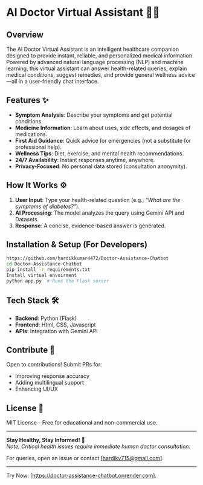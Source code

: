 # AI Doctor Virtual Assistant 🏥🤖

## Overview
The AI Doctor Virtual Assistant is an intelligent healthcare companion designed to provide instant, reliable, and personalized medical information. Powered by advanced natural language processing (NLP) and machine learning, this virtual assistant can answer health-related queries, explain medical conditions, suggest remedies, and provide general wellness advice—all in a user-friendly chat interface.

## Features ✨
- **Symptom Analysis**: Describe your symptoms and get potential conditions.  
- **Medicine Information**: Learn about uses, side effects, and dosages of medications.  
- **First Aid Guidance**: Quick advice for emergencies (not a substitute for professional help).  
- **Wellness Tips**: Diet, exercise, and mental health recommendations.  
- **24/7 Availability**: Instant responses anytime, anywhere.  
- **Privacy-Focused**: No personal data stored (consultation anonymity).  

## How It Works ⚙️
1. **User Input**: Type your health-related question (e.g., *"What are the symptoms of diabetes?"*).  
2. **AI Processing**: The model analyzes the query using Gemini API and Datasets.  
3. **Response**: A concise, evidence-based answer is generated.  


## Installation & Setup (For Developers)  
```bash
https://github.com/hardikkumar4472/Doctor-Assistance-Chatbot
cd Doctor-Assistance-Chatbot
pip install -r requirements.txt
Install virtual envoirment
python app.py  # Runs the Flask server
```

## Tech Stack 🛠️  
- **Backend**: Python (Flask)   
- **Frontend**: Html, CSS, Javascript
- **APIs**: Integration with Gemini API 

## Contribute 🤝  
Open to contributions! Submit PRs for:  
- Improving response accuracy  
- Adding multilingual support  
- Enhancing UI/UX  

## License 📄  
MIT License - Free for educational and non-commercial use.  

---  
**Stay Healthy, Stay Informed!** 💙  
*Note: Critical health issues require immediate human doctor consultation.*  

For queries, open an issue or contact [hardikv715@gmail.com].  

---  
Try Now: [https://doctor-assistance-chatbot.onrender.com]. 
